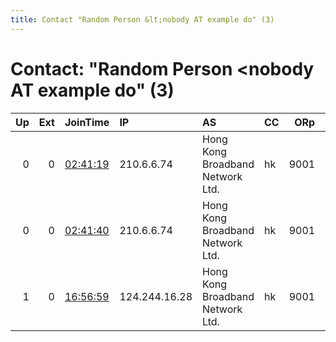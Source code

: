 ```yaml
---
title: Contact "Random Person &lt;nobody AT example do" (3)
---
```


# Contact: "Random Person &lt;nobody AT example do" (3)

|   Up |   Ext | JoinTime                                                                                            | IP            | AS                               | CC   |   ORp |   Dirp | OS    | Version   | Nickname        |   eFamMembers |
|-----:|------:|:----------------------------------------------------------------------------------------------------|:--------------|:---------------------------------|:-----|------:|-------:|:------|:----------|:----------------|--------------:|
|    0 |     0 | [02:41:19](https://metrics.torproject.org/rs.html#details/F795C33D03F1636B377346F084A67876E073A821) | 210.6.6.74    | Hong Kong Broadband Network Ltd. | hk   |  9001 |      0 | Linux | 0.4.4.5   | ABeautifulRelay |             1 |
|    0 |     0 | [02:41:40](https://metrics.torproject.org/rs.html#details/59BDEBB0597EB89D5397C58DAFAC1624ED6EDC85) | 210.6.6.74    | Hong Kong Broadband Network Ltd. | hk   |  9001 |      0 | Linux | 0.4.4.5   | ABeautifulRelay |             1 |
|    1 |     0 | [16:56:59](https://metrics.torproject.org/rs.html#details/71206FF4297542FEB54567161466AFE5DF1B3440) | 124.244.16.28 | Hong Kong Broadband Network Ltd. | hk   |  9001 |      0 | Linux | 0.4.4.5   | ABeautifulRelay |             1 |
